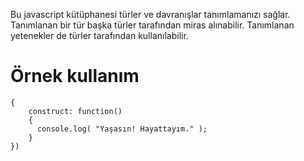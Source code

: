 Bu javascript kütüphanesi türler ve davranışlar tanımlamanızı sağlar. Tanımlanan bir tür başka
türler tarafından miras alınabilir. Tanımlanan yetenekler de türler tarafından kullanılabilir.

# Örnek kullanım

```var Canli = Type( "Canli" ).prototype(
{
    construct: function()
    {
      console.log( "Yaşasın! Hayattayım." );
    }
})
```


